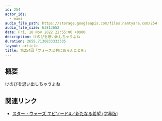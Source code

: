 ```yaml
---
id: 254
actor_ids:
  - mami
audio_file_path: https://storage.googleapis.com/files.nantyara.com/254.mp3
audio_file_size: 63813652
date: Fri, 18 Nov 2022 22:55:00 +0900
description: けのびを思い出しちゃうよね
duration: 2655.7130833333335
layout: article
title: 第254回「フォースと共にあらんことを」
---
```

## 概要

けのびを思い出しちゃうよね

## 関連リンク

* [スター・ウォーズ エピソード4／新たなる希望 (字幕版)](https://www.amazon.co.jp/dp/B00VLAV83Q)